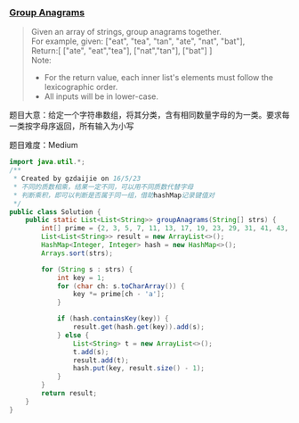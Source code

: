 ### [Group Anagrams](https://leetcode.com/problems/anagrams/)

> Given an array of strings, group anagrams together. <br/>
> For example, given: ["eat", "tea", "tan", "ate", "nat", "bat"],  <br/>
> Return:[ ["ate", "eat","tea"], ["nat","tan"], ["bat"] ] <br/>
> Note: <br/>
> * For the return value, each inner list's elements must follow the lexicographic order. <br/>
> * All inputs will be in lower-case.

题目大意：给定一个字符串数组，将其分类，含有相同数量字母的为一类。要求每一类按字母序返回，所有输入为小写

题目难度：Medium

```java
import java.util.*;
/**
 * Created by gzdaijie on 16/5/23
 * 不同的质数相乘，结果一定不同，可以用不同质数代替字母
 * 判断乘积，即可以判断是否属于同一组，借助hashMap记录键值对
 */
public class Solution {
    public static List<List<String>> groupAnagrams(String[] strs) {
        int[] prime = {2, 3, 5, 7, 11, 13, 17, 19, 23, 29, 31, 41, 43, 47, 53, 59, 61, 67, 71, 73, 79, 83, 89, 97, 101, 103};
        List<List<String>> result = new ArrayList<>();
        HashMap<Integer, Integer> hash = new HashMap<>();
        Arrays.sort(strs);

        for (String s : strs) {
            int key = 1;
            for (char ch: s.toCharArray()) {
                key *= prime[ch - 'a'];
            }

            if (hash.containsKey(key)) {
                result.get(hash.get(key)).add(s);
            } else {
                List<String> t = new ArrayList<>();
                t.add(s);
                result.add(t);
                hash.put(key, result.size() - 1);
            }
        }
        return result;
    }
}
```